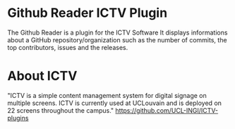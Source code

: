 # Github Reader ICTV Plugin

The Github Reader is a plugin for the ICTV Software
It displays informations about a GitHub repository/organization such as the number of commits, the top contributors, issues and the releases.

# About ICTV
"ICTV is a simple content management system for digital signage on multiple screens.
ICTV is currently used at UCLouvain and is deployed on 22 screens throughout the campus."
https://github.com/UCL-INGI/ICTV-plugins

